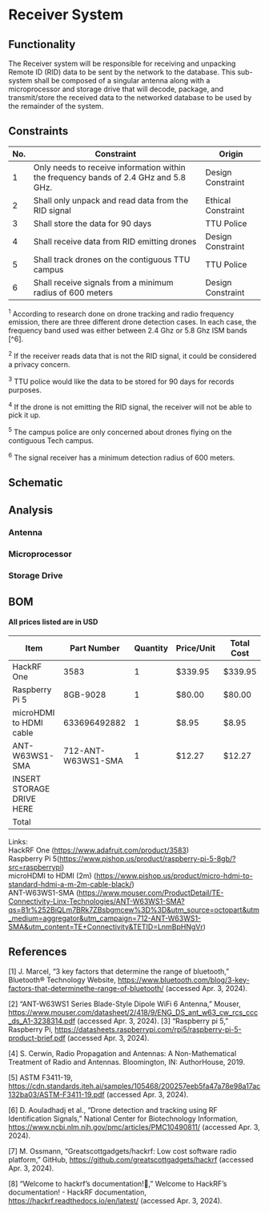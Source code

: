 # Receiver System 
## Functionality
The Receiver system will be responsible for receiving and unpacking Remote ID (RID) data to be sent by the network to the database. This sub-system shall be composed of a singular antenna along with a microprocessor and storage drive that will decode, package, and transmit/store the received data to the networked database to be used by the remainder of the system.
## Constraints
| No.| Constraint | Origin |
| -- | --------- |--------|
|  1 | Only needs to receive information within the frequency bands of 2.4 GHz and 5.8 GHz. | Design Constraint|
|  2 | Shall only unpack and read data from the RID signal | Ethical Constraint       |                          
|  3 | Shall store the data for 90 days    |  TTU Police  |   
|  4 | Shall receive data from RID emitting drones | Design Constraint |
|  5 | Shall track drones on the contiguous TTU campus | TTU Police |
|  6 | Shall receive signals from a minimum radius of 600 meters | Design Constraint |


<sup>1</sup> According to research done on drone tracking and radio frequency emission, there are three different drone detection cases. In each case, the frequency band used was either between 2.4 Ghz or 5.8 Ghz ISM bands [^6].   

<sup>2</sup> If the receiver reads data that is not the RID signal, it could be considered a privacy concern.

<sup>3</sup> TTU police would like the data to be stored for 90 days for records purposes.

<sup>4</sup> If the drone is not emitting the RID signal, the receiver will not be able to pick it up.

<sup>5</sup> The campus police are only concerned about drones flying on the contiguous Tech campus.

<sup>6</sup> The signal receiver has a minimum detection radius of 600 meters.

## Schematic

## Analysis
### Antenna

### Microprocessor

### Storage Drive

## BOM
#### All prices listed are in USD
| Item     | Part Number | Quantity | Price/Unit     | Total Cost |
| -------- | ------------| -------- |----------------|------------|
|HackRF One         |3583             |1          |$339.95            |$339.95            |
|Raspberry Pi 5          |8GB-9028             |1          |$80.00                |$80.00            |
|microHDMI to HDMI cable          |633696492882            |1          |$8.95                |$8.95            |
|ANT-W63WS1-SMA          |712-ANT-W63WS1-SMA             |1          |$12.27                |$12.27            |
|INSERT STORAGE DRIVE HERE  |             |          |                |            |
|Total     |             |          |                |            |

Links:\
HackRF One (https://www.adafruit.com/product/3583) \
Raspberry Pi 5(https://www.pishop.us/product/raspberry-pi-5-8gb/?src=raspberrypi) \
microHDMI to HDMI (2m) (https://www.pishop.us/product/micro-hdmi-to-standard-hdmi-a-m-2m-cable-black/) \
ANT-W63WS1-SMA (https://www.mouser.com/ProductDetail/TE-Connectivity-Linx-Technologies/ANT-W63WS1-SMA?qs=81r%252BiQLm7BRk7ZBsbgmcew%3D%3D&utm_source=octopart&utm_medium=aggregator&utm_campaign=712-ANT-W63WS1-SMA&utm_content=TE+Connectivity&TETID=LnmBpHNgVr)

## References
[1] J. Marcel, “3 key factors that determine the range of bluetooth,” Bluetooth® Technology Website, https://www.bluetooth.com/blog/3-key-factors-that-determinethe-range-of-bluetooth/ (accessed Apr. 3, 2024). 

[2] “ANT-W63WS1 Series Blade-Style Dipole WiFi 6 Antenna,” Mouser, https://www.mouser.com/datasheet/2/418/9/ENG_DS_ant_w63_cw_rcs_ccc_ds_A1-3238314.pdf (accessed Apr. 3, 2024). 
[3] “Raspberry pi 5,” Raspberry Pi, https://datasheets.raspberrypi.com/rpi5/raspberry-pi-5-product-brief.pdf (accessed Apr. 3, 2024).

[4] S. Cerwin, Radio Propagation and Antennas: A Non-Mathematical Treatment of Radio and Antennas. Bloomington, IN: AuthorHouse, 2019. 

[5] ASTM F3411-19, https://cdn.standards.iteh.ai/samples/105468/200257eeb5fa47a78e98a17ac132ba03/ASTM-F3411-19.pdf (accessed Apr. 3, 2024). 

[6] D. Aouladhadj et al., “Drone detection and tracking using RF Identification Signals,” National Center for Biotechnology Information, https://www.ncbi.nlm.nih.gov/pmc/articles/PMC10490811/ (accessed Apr. 3, 2024). 

[7] M. Ossmann, “Greatscottgadgets/hackrf: Low cost software radio platform,” GitHub, https://github.com/greatscottgadgets/hackrf (accessed Apr. 3, 2024). 

[8] “Welcome to hackrf’s documentation!,” Welcome to HackRF’s documentation! - HackRF documentation, https://hackrf.readthedocs.io/en/latest/ (accessed Apr. 3, 2024). 

